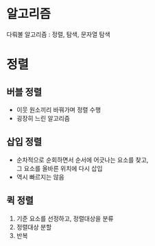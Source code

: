 # 알고리즘
다뤄볼 알고리즘 : 정렬, 탐색, 문자열 탐색

# 정렬
## 버블 정렬
* 이웃 원소끼리 바꿔가며 정렬 수행
* 굉장히 느린 알고리즘
## 삽입 정렬
* 순차적으로 순회하면서 순서에 어긋나는 요소를 찾고, <br>
그 요소를 올바른 위치에 다시 삽입
* 역시 빠르지는 않음
## 퀵 정렬
1. 기준 요소를 선정하고, 정렬대상을 분류
2. 정렬대상 분할
3. 반복
